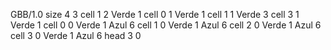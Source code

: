 <gs-board without-header> GBB/1.0
size 4 3
cell 1 2 Verde 1 
cell 0 1 Verde 1 
cell 1 1 Verde 3 
cell 3 1 Verde 1 
cell 0 0 Verde 1 Azul 6 
cell 1 0 Verde 1 Azul 6 
cell 2 0 Verde 1 Azul 6 
cell 3 0 Verde 1 Azul 6 
head 3 0 </gs-board>